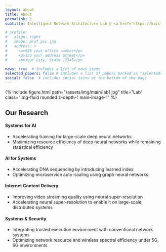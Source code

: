 ```yaml
---
layout: about
title: About
permalink: /
subtitle: Intelligent Network Architecture Lab @ <a href='https://kaist.ac.kr'>KAIST</a>.

# profile:
#   align: right
#   image: prof_pic.jpg
#   address: >
#     <p>555 your office number</p>
#     <p>123 your address street</p>
#     <p>Your City, State 12345</p>

news: true  # includes a list of news items
selected_papers: false # includes a list of papers marked as "selected={true}"
social: false  # includes social icons at the bottom of the page
---
```


<div class="row justify-content-sm-center">
    <div class="col-md mt-3 col-md-12">
        {% include figure.html path="/assets/img/main/lab1.jpg" title="Lab" class="img-fluid rounded z-depth-1 main-image-1" %}
        <div class="caption">
        </div>
    </div>
</div>

## Our **Research**

#### _<i class="fa fa-robot mr-2 mt-3"></i>_  **Systems for AI**
- Accelerating training for large-scale deep neural networks
- Maximizing resource efficiency of deep neural networks while remaining statistical efficiency

#### _<i class="fa fa-server mr-2"></i>_  **AI for Systems**
- Accelerating DNA sequencing by introducing learned index 
- Optimizing microservice auto-scaling using graph neural networks

#### _<i class="fa fa-photo-video mr-2"></i>_ **Internet Content Delivery**
- Improving video streaming quality using neural super-resolution
- Accelerating neural super-resolution to enable it on large-scale, distributed systems

#### _<i class="fa fa-cloud mr-2"></i>_  **Systems & Security**
- Integrating trusted execution environment with conventional network systems
- Optimizing network resource and wireless spectral efficiency under 5G, 6G environments

&nbsp;
&nbsp;
&nbsp;